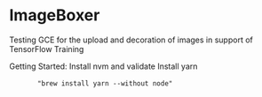 # ImageBoxer
Testing GCE for the upload and decoration of images in support of TensorFlow Training

Getting Started:
Install nvm and validate
Install yarn
<div class="language-sh highlighter-rouge">
  <div class="highlight">
    <pre class="rougeHighlight">
      <code>"brew install yarn --without node"
      </code>
    </pre>
  </div>
 </div>

